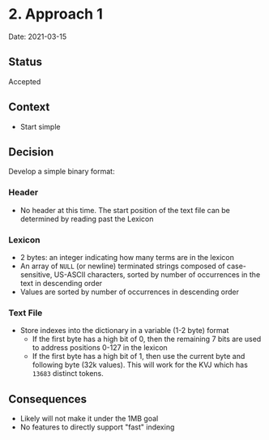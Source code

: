 # 2. Approach 1

Date: 2021-03-15

## Status

Accepted

## Context

* Start simple

## Decision

Develop a simple binary format:

### Header

* No header at this time. The start position of the text file can be determined by reading past the Lexicon

### Lexicon

* 2 bytes: an integer indicating how many terms are in the lexicon
* An array of `NULL` (or newline) terminated strings composed of case-sensitive, US-ASCII characters, sorted by number
  of occurrences in the text in descending order
* Values are sorted by number of occurrences in descending order

### Text File

* Store indexes into the dictionary in a variable (1-2 byte) format
    * If the first byte has a high bit of 0, then the remaining 7 bits are used to address positions 0-127 in the
      lexicon
    * If the first byte has a high bit of 1, then use the current byte and following byte (32k values). This will work
      for the KVJ which has `13683` distinct tokens.

## Consequences

* Likely will not make it under the 1MB goal
* No features to directly support "fast" indexing


